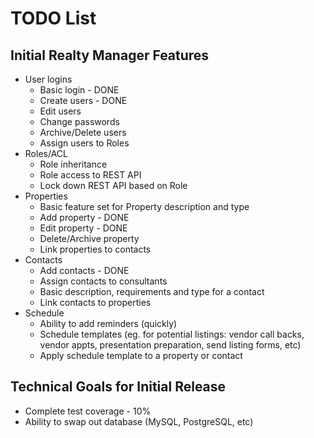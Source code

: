TODO List
==========

Initial Realty Manager Features
-------------------------------
- User logins
	- Basic login - DONE
	- Create users - DONE
	- Edit users
	- Change passwords
	- Archive/Delete users
	- Assign users to Roles
- Roles/ACL
	- Role inheritance
	- Role access to REST API
	- Lock down REST API based on Role
- Properties
	- Basic feature set for Property description and type
	- Add property - DONE
	- Edit property - DONE
	- Delete/Archive property
	- Link properties to contacts
- Contacts
	- Add contacts - DONE
	- Assign contacts to consultants
	- Basic description, requirements and type for a contact
	- Link contacts to properties
- Schedule
	- Ability to add reminders (quickly)
	- Schedule templates (eg. for potential listings: vendor call backs, vendor appts, presentation preparation, send listing forms, etc)
	- Apply schedule template to a property or contact

Technical Goals for Initial Release
-----------------------------------
- Complete test coverage - 10%
- Ability to swap out database (MySQL, PostgreSQL, etc)
